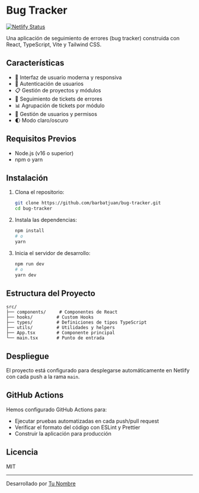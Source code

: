 # Bug Tracker

[![Netlify Status](https://api.netlify.com/api/v1/badges/YOUR_DEPLOY_ID/deploy-status)](https://app.netlify.com/sites/YOUR_SITE_NAME/deploys)

Una aplicación de seguimiento de errores (bug tracker) construida con React, TypeScript, Vite y Tailwind CSS.

## Características

- 🎨 Interfaz de usuario moderna y responsiva
- 🔐 Autenticación de usuarios
- 📋 Gestión de proyectos y módulos
- 🐛 Seguimiento de tickets de errores
- 📊 Agrupación de tickets por módulo
- 👥 Gestión de usuarios y permisos
- 🌓 Modo claro/oscuro

## Requisitos Previos

- Node.js (v16 o superior)
- npm o yarn

## Instalación

1. Clona el repositorio:
   ```bash
   git clone https://github.com/barbatjuan/bug-tracker.git
   cd bug-tracker
   ```

2. Instala las dependencias:
   ```bash
   npm install
   # o
   yarn
   ```

3. Inicia el servidor de desarrollo:
   ```bash
   npm run dev
   # o
   yarn dev
   ```

## Estructura del Proyecto

```
src/
├── components/     # Componentes de React
├── hooks/         # Custom Hooks
├── types/         # Definiciones de tipos TypeScript
├── utils/         # Utilidades y helpers
├── App.tsx        # Componente principal
└── main.tsx       # Punto de entrada
```

## Despliegue

El proyecto está configurado para desplegarse automáticamente en Netlify con cada push a la rama `main`.

## GitHub Actions

Hemos configurado GitHub Actions para:
- Ejecutar pruebas automatizadas en cada push/pull request
- Verificar el formato del código con ESLint y Prettier
- Construir la aplicación para producción

## Licencia

MIT

---

Desarrollado por [Tu Nombre](https://github.com/barbatjuan)

